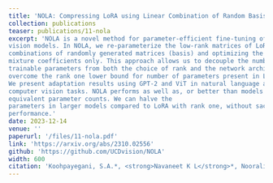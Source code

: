 ```yaml
---
title: 'NOLA: Compressing LoRA using Linear Combination of Random Basis'
collection: publications
teaser: publications/11-nola
excerpt: 'NOLA is a novel method for parameter-efficient fine-tuning of LLMs and
vision models. In NOLA, we re-parameterize the low-rank matrices of LoRA using linear
combinations of randomly generated matrices (basis) and optimizing the linear
mixture coefficients only. This approach allows us to decouple the number of
trainable parameters from both the choice of rank and the network architecture and helps
overcome the rank one lower bound for number of parameters present in LoRA.
We present adaptation results using GPT-2 and ViT in natural language and
computer vision tasks. NOLA performs as well as, or better than models with
equivalent parameter counts. We can halve the
parameters in larger models compared to LoRA with rank one, without sacrificing
performance.'
date: 2023-12-14
venue: ''
paperurl: '/files/11-nola.pdf'
link: 'https://arxiv.org/abs/2310.02556'
github: 'https://github.com/UCDvision/NOLA'
width: 600
citation: 'Koohpayegani, S.A.*, <strong>Navaneet K L</strong>*, Nooralinejad, P., Kolouri, S., Pirsiavash, H., (2024). &quot;NOLA: Compressing LoRA using Linear Combination of Random Basis&quot; <i> International Conference on Learning Representations (ICLR)</i>.'
---
```


